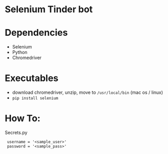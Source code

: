 # Selenium Tinder bot

# Dependencies
- Selenium
- Python
 - Chromedriver

# Executables
 -  download chromedriver, unzip, move to `/usr/local/bin` (mac os / linux)
 - `pip install selenium`


# How To:

Secrets.py
``` 
 username = '<sample_user>'
 password = '<sample_pass>'
```
